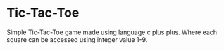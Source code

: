 # Tic-Tac-Toe
Simple Tic-Tac-Toe game made using language c plus plus.
Where each square can be accessed using integer value 1-9.
